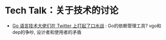 # Tech Talk：关于技术的讨论


- [Go 语言技术大佬们在 Twitter 上打起了口水战](https://mp.weixin.qq.com/s?__biz=MzI0MzQyMTYzOQ==&mid=2247484494&idx=1&sn=d62dc7864f5b2051d8ec9aef63eab6ff&chksm=e96c1ce6de1b95f0d8eaa86f210b90d53bc2f7cb90c1b4454faf893adbdf21fd7c1afd464a76&mpshare=1&scene=1&srcid=1117TkSSGvadHrPBqkXaRyP2&from=groupmessage&ascene=1&devicetype=android-26&version=2607033a&nettype=WIFI&abtest_cookie=BQABAAgACgALAA0AFAAFAJ2GHgAjlx4AWZkeAImZHgCLmR4AAAA%3D&lang=zh_CN&pass_ticket=IEYhjBf0LZ1N7pn57Uc18oz05uUVEDr2ETbhksNYdBgA8Kw5yyMykrONSQARXzS2&wx_header=1) : Go的依赖管理工具? vgo和dep的争吵, 设计者和使用者的矛盾
